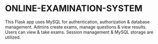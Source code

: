 # ONLINE-EXAMINATION-SYSTEM
This Flask app uses MySQL for authentication, authorization &amp; database management. Admins create exams, manage questions &amp; view results. Users can view &amp; take exams. Session management &amp; MySQL storage are utilized.
